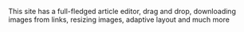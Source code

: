 This site has a full-fledged article editor, drag and drop, downloading images from links, resizing images, adaptive layout and much more